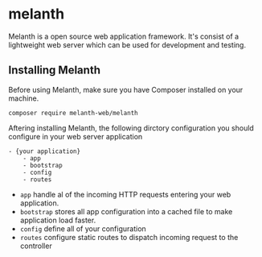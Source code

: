 # melanth
Melanth is a open source web application framework.
It's consist of a lightweight web server which can be used for development and testing.

## Installing Melanth
Before using Melanth, make sure you have Composer installed on your machine.
```
composer require melanth-web/melanth
```

Aftering installing Melanth, the following dirctory configuration you should configure in your web server application
```
- {your application}
    - app
    - bootstrap
    - config
    - routes
```

- `app` handle al of the incoming HTTP requests entering your web application.
- `bootstrap` stores all app configuration into a cached file to make application load faster.
- `config` define all of your configuration
- `routes` configure static routes to dispatch incoming request to the controller
